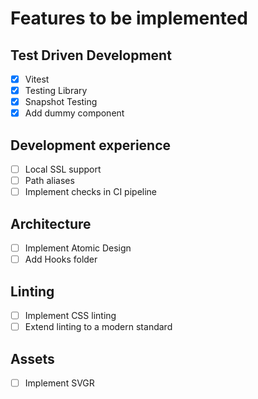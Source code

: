 # Features to be implemented

## Test Driven Development
- [x] Vitest
- [x] Testing Library
- [x] Snapshot Testing
- [x] Add dummy component

## Development experience
- [ ] Local SSL support
- [ ] Path aliases
- [ ] Implement checks in CI pipeline

## Architecture
- [ ] Implement Atomic Design
- [ ] Add Hooks folder

## Linting
- [ ] Implement CSS linting
- [ ] Extend linting to a modern standard

## Assets
- [ ] Implement SVGR
